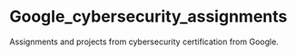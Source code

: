 # Google_cybersecurity_assignments
Assignments and projects from cybersecurity certification from Google.
